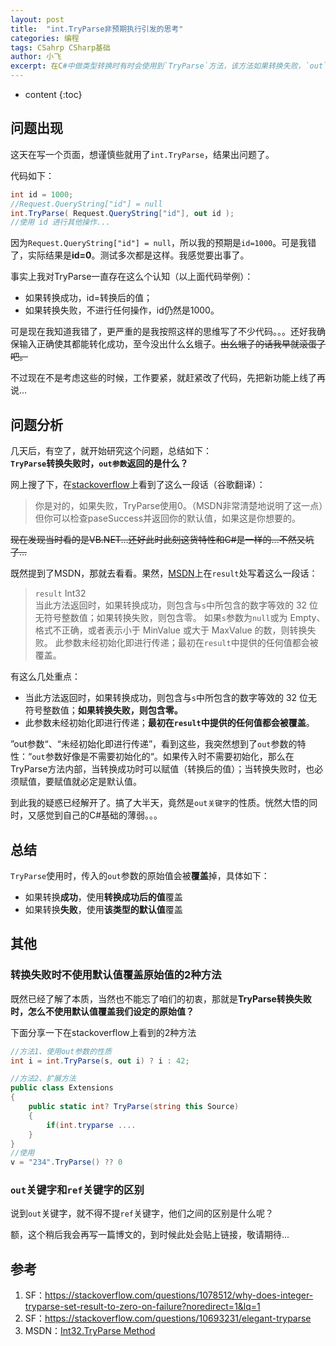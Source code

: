 ```yaml
---
layout: post
title:  "int.TryParse非预期执行引发的思考"
categories: 编程
tags: CSahrp CSharp基础
author: 小飞
excerpt: 在C#中做类型转换时有时会使用到`TryParse`方法，该方法如果转换失败，`out`参数的值是什么呢？我就在这里犯傻了，特意写文记录下。
---
```


* content
{:toc}

## 问题出现

这天在写一个页面，想谨慎些就用了`int.TryParse`，结果出问题了。

代码如下：

``` C#
int id = 1000;
//Request.QueryString["id"] = null
int.TryParse( Request.QueryString["id"], out id );
//使用 id 进行其他操作...
```

因为`Request.QueryString["id"] = null`，所以我的预期是`id=1000`。可是我错了，实际结果是**id=0**。测试多次都是这样。我感觉要出事了。

事实上我对TryParse一直存在这么个认知（以上面代码举例）：

* 如果转换成功，id=转换后的值；
* 如果转换失败，不进行任何操作，id仍然是1000。

可是现在我知道我错了，更严重的是我按照这样的思维写了不少代码。。。还好我确保输入正确使其都能转化成功，至今没出什么幺蛾子。~~出幺蛾子的话我早就滚蛋了吧。~~

不过现在不是考虑这些的时候，工作要紧，就赶紧改了代码，先把新功能上线了再说...

## 问题分析

几天后，有空了，就开始研究这个问题，总结如下：  
**`TryParse`转换失败时，`out参数`返回的是什么？**

网上搜了下，在[stackoverflow](https://stackoverflow.com/questions/1078512/why-does-integer-tryparse-set-result-to-zero-on-failure?noredirect=1&lq=1)上看到了这么一段话（谷歌翻译）：
> 你是对的，如果失败，TryParse使用0。（MSDN非常清楚地说明了这一点）但你可以检查paseSuccess并返回你的默认值，如果这是你想要的。

~~现在发现当时看的是VB.NET...还好此时此刻这货特性和C#是一样的...不然又坑了...~~

既然提到了MSDN，那就去看看。果然，[MSDN](https://docs.microsoft.com/zh-cn/dotnet/api/system.int32.tryparse?view=netframework-4.7.2)上在`result`处写着这么一段话：

> `result` Int32  
当此方法返回时，如果转换成功，则包含与`s`中所包含的数字等效的 32 位无符号整数值；如果转换失败，则包含零。 如果`s`参数为`null`或为 Empty、格式不正确，或者表示小于 MinValue 或大于 MaxValue 的数，则转换失败。 此参数未经初始化即进行传递；最初在`result`中提供的任何值都会被覆盖。

有这么几处重点：

* 当此方法返回时，如果转换成功，则包含与`s`中所包含的数字等效的 32 位无符号整数值；**如果转换失败，则包含零。**
*  此参数未经初始化即进行传递；**最初在`result`中提供的任何值都会被覆盖**。

”out参数“、“未经初始化即进行传递”，看到这些，我突然想到了`out`参数的特性：“`out`参数好像是不需要初始化的“。如果传入时不需要初始化，那么在TryParse方法内部，当转换成功时可以赋值（转换后的值）；当转换失败时，也必须赋值，要赋值就必定是默认值。

到此我的疑惑已经解开了。搞了大半天，竟然是`out关键字`的性质。恍然大悟的同时，又感觉到自己的C#基础的薄弱。。。

## 总结

`TryParse`使用时，传入的`out`参数的原始值会被**覆盖**掉，具体如下：

* 如果转换**成功**，使用**转换成功后的值**覆盖
* 如果转换**失败**，使用**该类型的默认值**覆盖

## 其他

### 转换失败时不使用默认值覆盖原始值的2种方法

既然已经了解了本质，当然也不能忘了咱们的初衷，那就是**TryParse转换失败时，怎么不使用默认值覆盖我们设定的原始值？**

下面分享一下在stackoverflow上看到的2种方法

``` C#
//方法1、使用out参数的性质
int i = int.TryParse(s, out i) ? i : 42;

//方法2、扩展方法
public class Extensions
{
    public static int? TryParse(string this Source)
    {
        if(int.tryparse .... 
    }
}
//使用
v = "234".TryParse() ?? 0
```

### `out`关键字和`ref`关键字的区别

说到`out`关键字，就不得不提`ref`关键字，他们之间的区别是什么呢？

额，这个稍后我会再写一篇博文的，到时候此处会贴上链接，敬请期待...

## 参考

1. SF：<https://stackoverflow.com/questions/1078512/why-does-integer-tryparse-set-result-to-zero-on-failure?noredirect=1&lq=1>
2. SF：<https://stackoverflow.com/questions/10693231/elegant-tryparse>
3. MSDN：[Int32.TryParse Method](https://docs.microsoft.com/zh-cn/dotnet/api/system.int32.tryparse?view=netframework-4.7.2)




